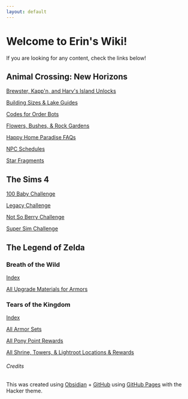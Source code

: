 ```yaml
---
layout: default
---
```

# Welcome to Erin's Wiki!
If you are looking for any content, check the links below!

## Animal Crossing: New Horizons
[Brewster, Kapp'n, and Harv's Island Unlocks](./ACNH/bkh-unlocks.md)

[Building Sizes & Lake Guides](./ACNH/bs-lg.md)

[Codes for Order Bots](./ACNH/orderbots-codes.md)

[Flowers, Bushes, & Rock Gardens](./ACNH/fbrg.md)

[Happy Home Paradise FAQs](./ACNH/hhp-faqs.md)

[NPC Schedules](./ACNH/NPC-Schedules.md)

[Star Fragments](./ACNH/Star-Fragments.md)


## The Sims 4
[100 Baby Challenge](./ts3-ts4/100babychl.md)

[Legacy Challenge](./ts3-ts4/legchl.md)

[Not So Berry Challenge](./ts3-ts4/nsb.md)

[Super Sim Challenge](./ts3-ts4/supersim.md)

## The Legend of Zelda

### Breath of the Wild
[Index](./botw-totk/botw/botw.md)

[All Upgrade Materials for Armors](./botw-totk/botw/UpgradeMaterials4Armors.md)

### Tears of the Kingdom
[Index](./botw-totk/totk/totk.md)

[All Armor Sets](./botw-totk/totk/all-armor.md)

[All Pony Point Rewards](./botw-totk/totk/allponypoints.md)

[All Shrine, Towers, & Lightroot Locations & Rewards](./botw-totk/totk/allshrinelighttower.md)


###### Credits
This was created using [Obsidian](https://obsidian.md) + [GitHub](https://github.com) using [GitHub Pages](https://pages.github.com) with the Hacker theme.

